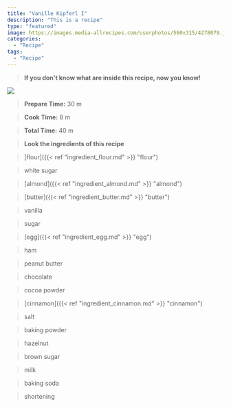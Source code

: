 ```yaml
---
title: "Vanille Kipferl I"
description: "This is a recipe"
type: "featured"
image: https://images.media-allrecipes.com/userphotos/560x315/4278079.jpg
categories: 
  - "Recipe"
tags: 
  - "Recipe"
---
```



>**If you don't know what are inside this recipe, now you know!**

![](../images/Recipes-Banner.jpg)
> **Prepare Time:** 30 m


> **Cook Time:** 8 m


> **Total Time:** 40 m

> **Look the ingredients of this recipe**

> [flour]({{< ref "ingredient_flour.md" >}} "flour")

> white sugar

> [almond]({{< ref "ingredient_almond.md" >}} "almond")

> [butter]({{< ref "ingredient_butter.md" >}} "butter")

> vanilla

> sugar

> [egg]({{< ref "ingredient_egg.md" >}} "egg")

> ham

> peanut butter

> chocolate

> cocoa powder

> [cinnamon]({{< ref "ingredient_cinnamon.md" >}} "cinnamon")

> salt

> baking powder

> hazelnut

> brown sugar

> milk

> baking soda

> shortening

